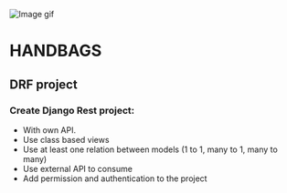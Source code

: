 
![Image gif](https://i.gifer.com/embedded/download/3QS8.gif)

# HANDBAGS
## DRF project
### Create Django Rest project:
- With own API.
- Use class based views
- Use at least one relation between models (1 to 1, many to 1, many to many)
- Use external API to consume
- Add permission and authentication to the project
